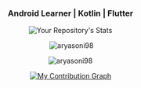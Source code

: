 <div align="center">


<h3>Android Learner | Kotlin | Flutter </h3>

</div>
<div align="center">

![Your Repository's Stats](https://github-readme-stats.vercel.app/api/top-langs/?username=maniraja1122&theme=blue-green)

<p>&nbsp;<img src="https://github-readme-stats-sigma-five.vercel.app/api?username=maniraja1122&show_icons=true&locale=en" alt="aryasoni98" /></p>

<p><img src="https://github-readme-streak-stats-sigma-five.herokuapp.com/?user=maniraja1122&" alt="aryasoni98" /></p>

[![My Contribution Graph](https://activity-graph.herokuapp.com/graph?username=maniraja1122&theme=react-dark)](https://github.com/maniraja1122/github-readme-activity-graph)




</div>
